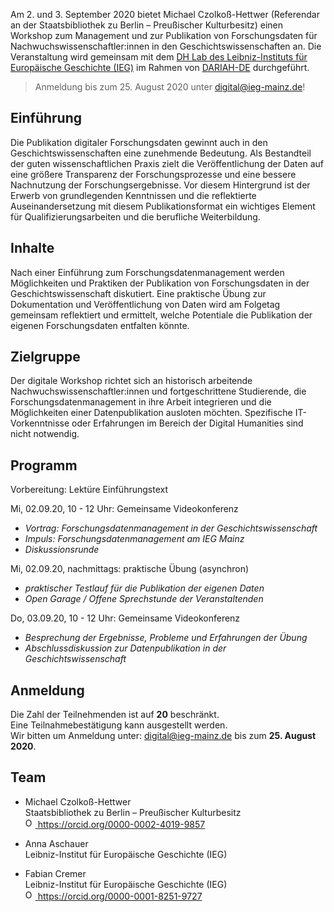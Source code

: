 Am 2. und 3. September 2020 bietet Michael Czolkoß-Hettwer (Referendar an der Staatsbibliothek zu Berlin – Preußischer Kulturbesitz) einen Workshop zum Management und zur Publikation von Forschungsdaten für Nachwuchswissenschaftler:innen in den Geschichtswissenschaften an. Die Veranstaltung wird gemeinsam mit dem [DH Lab des Leibniz-Instituts für Europäische Geschichte (IEG)](https://www.ieg-mainz.de/forschung/digitale_historische_forschung) im Rahmen von [DARIAH-DE](https://de.dariah.eu/) durchgeführt.

> Anmeldung bis zum 25. August 2020 unter digital@ieg-mainz.de!

## Einführung
Die Publikation digitaler Forschungsdaten gewinnt auch in den Geschichtswissenschaften eine zunehmende Bedeutung. Als Bestandteil der guten wissenschaftlichen Praxis zielt die Veröffentlichung der Daten auf eine größere Transparenz der Forschungsprozesse und eine bessere Nachnutzung der Forschungsergebnisse. Vor diesem Hintergrund ist der Erwerb von grundlegenden Kenntnissen und die reflektierte Auseinandersetzung mit diesem Publikationsformat ein wichtiges Element für Qualifizierungsarbeiten und die berufliche Weiterbildung.

## Inhalte
Nach einer Einführung zum Forschungsdatenmanagement werden Möglichkeiten und Praktiken der Publikation von Forschungsdaten in der Geschichtswissenschaft diskutiert. Eine praktische Übung zur Dokumentation und Veröffentlichung von Daten wird am Folgetag gemeinsam reflektiert und ermittelt, welche Potentiale die Publikation der eigenen Forschungsdaten entfalten könnte.

## Zielgruppe
Der digitale Workshop richtet sich an historisch arbeitende Nachwuchswissenschaftler:innen und fortgeschrittene Studierende, die 
Forschungsdatenmanagement in ihre Arbeit integrieren und die Möglichkeiten einer Datenpublikation ausloten möchten. Spezifische IT-Vorkenntnisse oder Erfahrungen im Bereich der Digital Humanities sind nicht notwendig.

## Programm
Vorbereitung: Lektüre Einführungstext

Mi, 02.09.20, 10 - 12 Uhr: Gemeinsame Videokonferenz
  - *Vortrag: Forschungsdatenmanagement in der Geschichtswissenschaft*
  - *Impuls: Forschungsdatenmanagement am IEG Mainz*
  - *Diskussionsrunde*

Mi, 02.09.20, nachmittags: praktische Übung (asynchron)
  - *praktischer Testlauf für die Publikation der eigenen Daten*
  - *Open Garage / Offene Sprechstunde der Veranstaltenden*

Do, 03.09.20, 10 - 12 Uhr: Gemeinsame Videokonferenz
  - *Besprechung der Ergebnisse, Probleme und Erfahrungen der Übung*
  - *Abschlussdiskussion zur Datenpublikation in der Geschichtswissenschaft*

## Anmeldung
Die Zahl der Teilnehmenden ist auf **20** beschränkt. \
Eine Teilnahmebestätigung kann ausgestellt werden. \
Wir bitten um Anmeldung unter: digital@ieg-mainz.de bis zum **25. August 2020**.

## Team
- Michael Czolkoß-Hettwer \
Staatsbibliothek zu Berlin – Preußischer Kulturbesitz \
<a href="https://orcid.org/0000-0002-4019-9857"><img alt="ORCID logo" src="https://orcid.org/sites/default/files/images/orcid_16x16.png" style="height:16px; width:16px"> https://orcid.org/0000-0002-4019-9857</a>

- Anna Aschauer \
Leibniz-Institut für Europäische Geschichte (IEG)

- Fabian Cremer \
Leibniz-Institut für Europäische Geschichte (IEG) \
<a href="https://orcid.org/0000-0001-8251-9727"><img alt="ORCID logo" src="https://orcid.org/sites/default/files/images/orcid_16x16.png" style="height:16px; width:16px"> https://orcid.org/0000-0001-8251-9727</a>
